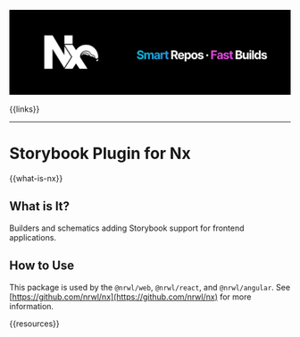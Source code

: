 <p align="center"><img src="https://raw.githubusercontent.com/nrwl/nx/master/images/nx.png" width="600"></p>

{{links}}

<hr>

# Storybook Plugin for Nx

{{what-is-nx}}

## What is It?

Builders and schematics adding Storybook support for frontend applications.

## How to Use

This package is used by the `@nrwl/web`, `@nrwl/react`, and `@nrwl/angular`. See [https://github.com/nrwl/nx](https://github.com/nrwl/nx) for more information.

{{resources}}

